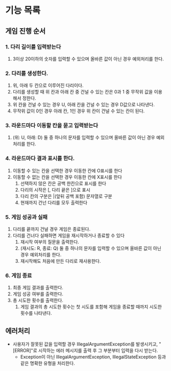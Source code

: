 # 기능 목록

## 게임 진행 순서
### 1. 다리 길이를 입력받는다
   1. 3이상 20이하의 숫자를 입력할 수 있으며 올바른 값이 아닌 경우 예외처리를 한다.
### 2. 다리를 생성한다.
   1. 위, 아래 두 칸으로 이루어진 다리이다.
   2. 다리를 생성할 때 위 칸과 아래 칸 중 건널 수 있는 칸은 0과 1 중 무작위 값을 이용해서 정한다.
   3. 위 칸을 건널 수 있는 경우 U, 아래 칸을 건널 수 있는 경우 D값으로 나타낸다.
   4. 무작위 값이 0인 경우 아래 칸, 1인 경우 위 칸이 건널 수 있는 칸이 된다.
### 3. 라운드마다 이동할 칸을 묻고 입력받는다
   1. (위: U, 아래: D) 둘 중 하나의 문자를 입력할 수 있으며 올바른 값이 아닌 경우 예외처리를 한다.
### 4. 라운드마다 결과 표시를 한다.
   1. 이동할 수 있는 칸을 선택한 경우 이동한 칸에 O표시를 한다
   2. 이동할 수 없는 칸을 선택한 경우 이동한 칸에 X표시를 한다
      1. 선택하지 않은 칸은 공백 한칸으로 표시를 한다
      2. 다리의 시작은 [, 다리 끝은 ]으로 표시
      3. 다리 칸의 구분은 |(앞뒤 공백 포함) 문자열로 구분
      4. 현재까지 건넌 다리를 모두 출력한다
### 5. 게임 성공과 실패
   1. 다리를 끝까지 건널 경우 게임은 종료된다.
   2. 다리를 건너다 실패하면 게임을 재시작하거나 종료할 수 있다
      1. 재시작 여부의 질문을 출력한다.
      2. (재시도: R, 종료: Q) 둘 중 하나의 문자를 입력할 수 있으며 올바른 값이 아닌 경우 예외처리를 한다.
      3. 재시작해도 처음에 만든 다리로 재사용한다.
### 6. 게임 종료
   1. 최종 게임 결과를 출력한다.
   2. 게임 성공 여부를 출력한다.
   3. 총 시도한 횟수를 출력한다.
      1. 게임 결과의 총 시도한 횟수는 첫 시도를 포함해 게임을 종료할 때까지 시도한 횟수를 나타낸다.


## 에러처리
  - 사용자가 잘못된 값을 입력할 경우 IllegalArgumentException를 발생시키고, "[ERROR]"로 시작하는 에러 메시지를 출력 후 그 부분부터 입력을 다시 받는다.
    - Exception이 아닌 IllegalArgumentException, IllegalStateException 등과 같은 명확한 유형을 처리한다.